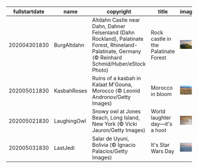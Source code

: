 |fullstartdate|name|copyright|title|image|
|--|--|--|--|--|
202004301830|BurgAltdahn|Altdahn Castle near Dahn, Dahner Felsenland (Dahn Rockland), Palatinate Forest, Rhineland-Palatinate, Germany (© Reinhard Schmid/Huber/eStock Photo)|Rock castle in the Palatinate Forest|![](/en-IN/2020/05/202004301830BurgAltdahn.jpg)|
202005011830|KasbahRoses|Ruins of a kasbah in Kalaat M'Gouna, Morocco (© Leonid Andronov/Getty Images)|Morocco in bloom|![](/en-IN/2020/05/202005011830KasbahRoses.jpg)|
202005021830|LaughingOwl|Snowy owl at Jones Beach, Long Island, New York (© Vicki Jauron/Getty Images)|World laughter day—it's a hoot|![](/en-IN/2020/05/202005021830LaughingOwl.jpg)|
202005031830|LastJedi|Salar de Uyuni, Bolivia (© Ignacio Palacios/Getty Images)|It's Star Wars Day|![](/en-IN/2020/05/202005031830LastJedi.jpg)|
